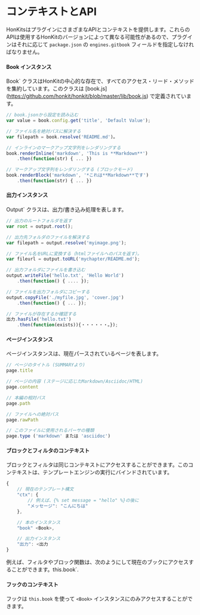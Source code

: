 # コンテキストとAPI

HonKitsはプラグインにさまざまなAPIとコンテキストを提供します。これらのAPIは使用するHonKitのバージョンによって異なる可能性があるので、プラグインはそれに応じて `package.json` の `engines.gitbook` フィールドを指定しなければなりません。

#### Book インスタンス

Book` クラスはHonKitの中心的な存在で、すべてのアクセス・リード・メソッドを集約しています。このクラスは [book.js] (https://github.com/honkit/honkit/blob/master/lib/book.js) で定義されています。

```js
// book.jsonから設定を読み込む
var value = book.config.get('title', 'Default Value');

// ファイル名を絶対パスに解決する
var filepath = book.resolve('README.md')。

// インラインのマークアップ文字列をレンダリングする
book.renderInline('markdown', 'This is **Markdown**')
    .then(function(str) { ... })

// マークアップ文字列をレンダリングする (ブロックモード)
book.renderBlock('markdown', '*これは**Markdown**です')
    .then(function(str) { ... })
```

#### 出力インスタンス

Output` クラスは、出力/書き込み処理を表します。

```js
// 出力のルートフォルダを返す
var root = output.root();

// 出力先フォルダのファイルを解決する
var filepath = output.resolve('myimage.png');

// ファイル名をURLに変換する（htmlファイルへのパスを返す）。
var fileurl = output.toURL('mychapter/README.md');

// 出力フォルダにファイルを書き込む
output.writeFile('hello.txt', 'Hello World')
    .then(function() { .... });

// ファイルを出力フォルダにコピーする
output.copyFile('./myfile.jpg', 'cover.jpg')
    .then(function() { ... });

// ファイルが存在するか確認する
出力.hasFile('hello.txt')
    .then(function(exists)){・・・・・・。});
```

#### ページインスタンス

ページインスタンスは、現在パースされているページを表します。

```js
// ページのタイトル (SUMMARYより)
page.title

// ページの内容 (ステージに応じたMarkdown/Asciidoc/HTML)
page.content

// 本編の相対パス
page.path

// ファイルへの絶対パス
page.rawPath

// このファイルに使用されるパーサの種類
page.type ('markdown' または 'asciidoc')
```

#### ブロックとフィルタのコンテキスト

ブロックとフィルタは同じコンテキストにアクセスすることができます。このコンテキストは、テンプレートエンジンの実行にバインドされています。

```js
{
    // 現在のテンプレート構文
    "ctx": {
        // 例えば、{% set message = "hello" %}の後に
        "メッセージ": "こんにちは"
    },

    // 本のインスタンス
    "book" <Book>,

    // 出力インスタンス
    "出力": <出力
}
```

例えば、フィルタやブロック関数は、次のようにして現在のブックにアクセスすることができます。this.book`.

#### フックのコンテキスト

フックは `this.book` を使って `<Book>` インスタンスにのみアクセスすることができます。
